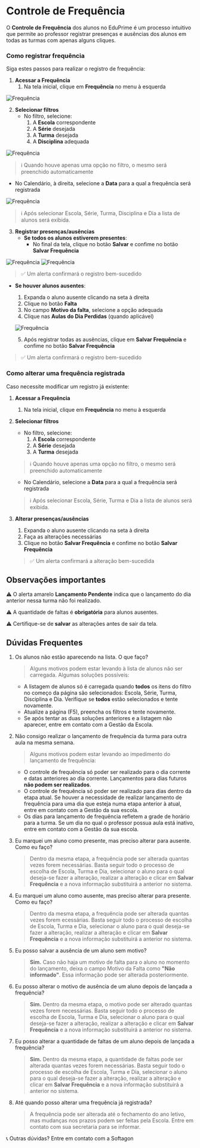 # Controle de Frequência

O **Controle de Frequência** dos alunos no EduPrime é um processo intuitivo que permite ao professor registrar presenças e ausências dos alunos em todas as turmas com apenas alguns cliques.

### Como registrar frequência

Siga estes passos para realizar o registro de frequência:

1. **Acessar a Frequência**
   1. Na tela inicial, clique em **Frequência** no menu à esquerda
 
 ![Frequência](/Freq1.png)

2. **Selecionar filtros**
   - No filtro, selecione:
     1. A **Escola** correspondente
     2. A **Série** desejada
     3. A **Turma** desejada
     4. A **Disciplina** adequada

![Frequência](/Freq-Filtros.png)

   > ℹ️ Quando houve apenas uma opção no filtro, o mesmo será preenchido automaticamente
   - No Calendário, à direita, selecione a **Data** para a qual a frequência será registrada

![Frequência](/Freq-Calendario.png)

   > ℹ️ Após selecionar Escola, Série, Turma, Disciplina e Dia a lista de alunos será exibida.

3. **Registrar presenças/ausências**
   - **Se todos os alunos estiverem presentes**:
     - No final da tela, clique no botão **Salvar** e confime no botão **Salvar Frequência**

![Frequência](/Freq-Salvar1.png)
![Frequência](/Freq-Salvar2.png)

   > ✅ Um alerta confirmará o registro bem-sucedido

   - **Se houver alunos ausentes**:
     1. Expanda o aluno ausente clicando na seta à direita
     2. Clique no botão **Falta**
     3. No campo **Motivo da falta**, selecione a opção adequada
     4. Clique nas **Aulas do Dia Perdidas** (quando aplicável)

     ![Frequência](/Freq-Falta.png)

     5. Após registrar todas as ausências, clique em **Salvar Frequência** e confime no botão **Salvar Frequência**

   > ✅ Um alerta confirmará o registro bem-sucedido
   

### Como alterar uma frequência registrada

Caso necessite modificar um registro já existente:

1. **Acessar a Frequência**
   1. Na tela inicial, clique em **Frequência** no menu à esquerda
 
2. **Selecionar filtros**
   - No filtro, selecione:
     1. A **Escola** correspondente
     2. A **Série** desejada
     3. A **Turma** desejada
   > ℹ️ Quando houve apenas uma opção no filtro, o mesmo será preenchido automaticamente
   - No Calendário, selecione a **Data** para a qual a frequência será registrada
   > ℹ️ Após selecionar Escola, Série, Turma e Dia a lista de alunos será exibida.

3. **Alterar presenças/ausências**
   1. Expanda o aluno ausente clicando na seta à direita
   2. Faça as alterações necessárias
   3. Clique no botão **Salvar Frequência** e confime no botão **Salvar Frequência**
   > ✅ Um alerta confirmará a alteração bem-sucedida
   
## Observações importantes

⚠️ O alerta amarelo **Lançamento Pendente** indica que o lançamento do dia anterior nessa turma não foi realizado.

⚠️ A quantidade de faltas é **obrigatória** para alunos ausentes.

⚠️ Certifique-se de **salvar** as alterações antes de sair da tela.

## Dúvidas Frequentes

1. Os alunos não estão aparecendo na lista. O que faço?
  
   > Alguns motivos podem estar levando à lista de alunos não ser carregada. Algumas soluções possíveis:
      - A listagem de alunos só é carregada quando **todos** os itens do filtro no começo da página são selecionados: Escola, Série, Turma, Disciplina e Dia. Verifique se **todos** estão selecionados e tente novamente.
      - Atualize a página (F5), preencha os filtros e tente novamente.
      - Se após tentar as duas soluções anteriores e a listagem não aparecer, entre em contato com a Gestão da Escola.

2. Não consigo realizar o lançamento de frequência da turma para outra aula na mesma semana.
      
   > Alguns motivos podem estar levando ao impedimento do lançamento de frequência:
      - O controle de frequência só poder ser realizado para o dia corrente e datas anteriores ao dia corrente. Lançamentos para dias futuros **não podem ser realizados**.
      - O controle de frequência só poder ser realizado para dias dentro da etapa atual. Se houver a necessidade de realizar lançamento de frequência para uma dia que esteja numa etapa anterior à atual, entre em contato com a Gestão da sua escola.
      - Os dias para lançamento de frequência refletem a grade de horário para a turma. Se um dia no qual o professor possua aula está inativo, entre em contato com a Gestão da sua escola.

3. Eu marquei um aluno como presente, mas preciso alterar para ausente. Como eu faço?

   > Dentro da mesma etapa, a frequência pode ser alterada quantas vezes forem necessárias. Basta seguir todo o processo de escolha de Escola, Turma e Dia, selecionar o aluno para o qual deseja-se fazer a alteração, realizar a alteração e clicar em **Salvar Frequência** e a nova informação substituirá a anterior no sistema.

4. Eu marquei um aluno como ausente, mas preciso alterar para presente. Como eu faço?

   > Dentro da mesma etapa, a frequência pode ser alterada quantas vezes forem ecessárias. Basta seguir todo o processo de escolha de Escola, Turma e Dia, selecionar o aluno para o qual deseja-se fazer a alteração, realizar a alteração e clicar em **Salvar Frequência** e a nova informação substituirá a anterior no sistema.

5. Eu posso salvar a ausência de um aluno sem motivo?
   
   > **Sim.** Caso não haja um motivo de falta para o aluno no momento do lançamento, deixa o campo Motivo da Falta como **"Não informado"**. Essa informação pode ser alterada posteriormente.

6. Eu posso alterar o motivo de ausência de um aluno depois de lançada a frequência?
   
   > **Sim.** Dentro da mesma etapa, o motivo pode ser alterado quantas vezes forem necessárias. Basta seguir todo o processo de escolha de Escola, Turma e Dia, selecionar o aluno para o qual deseja-se fazer a alteração, realizar a alteração e clicar em **Salvar Frequência** e a nova informação substituirá a anterior no sistema.

7. Eu posso alterar a quantidade de faltas de um aluno depois de lançada a frequência?

   > **Sim.** Dentro da mesma etapa, a quantidade de faltas pode ser alterada quantas vezes forem necessárias. Basta seguir todo o processo de escolha de Escola, Turma e Dia, selecionar o aluno para o qual deseja-se fazer a alteração, realizar a alteração e clicar em **Salvar Frequência** e a nova informação substituirá a anterior no sistema.

8. Até quando posso alterar uma frequência já registrada?

   > A frequência pode ser alterada até o fechamento do ano letivo, mas mudanças nos prazos podem ser feitas pela Escola. Entre em contato com sua secretaria para se informar.

📞 Outras dúvidas? Entre em contato com a Softagon